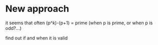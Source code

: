 # New approach

it seems that often (p^k)-(p+1) = prime (when p is prime, or when p is odd?...)

find out if and when it is valid
